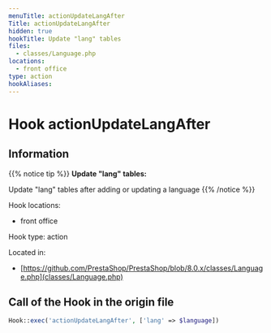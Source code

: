 ```yaml
---
menuTitle: actionUpdateLangAfter
Title: actionUpdateLangAfter
hidden: true
hookTitle: Update "lang" tables
files:
  - classes/Language.php
locations:
  - front office
type: action
hookAliases:
---
```


# Hook actionUpdateLangAfter

## Information

{{% notice tip %}}
**Update "lang" tables:** 

Update "lang" tables after adding or updating a language
{{% /notice %}}

Hook locations: 
  - front office

Hook type: action

Located in: 
  - [https://github.com/PrestaShop/PrestaShop/blob/8.0.x/classes/Language.php](classes/Language.php)

## Call of the Hook in the origin file

```php
Hook::exec('actionUpdateLangAfter', ['lang' => $language])
```